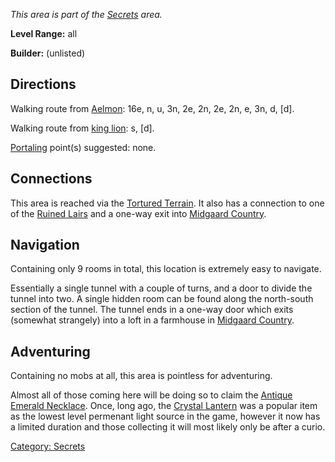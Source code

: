 *This area is part of the [Secrets](:Category:_Secrets.md "wikilink")
area.*

**Level Range:** all

**Builder:** (unlisted)

## Directions

Walking route from [Aelmon](Aelmon.md "wikilink"): 16e, n, u, 3n, 2e,
2n, 2e, 2n, e, 3n, d, \[d\].

Walking route from [king lion](King_Lion.md "wikilink"): s, \[d\].

[Portaling](Portal.md "wikilink") point(s) suggested: none.

## Connections

This area is reached via the [Tortured
Terrain](:Category:Tortured_Terrain.md "wikilink"). It also has a
connection to one of the [Ruined
Lairs](:Category:Ruined_Lairs.md "wikilink") and a one-way exit into
[Midgaard Country](:Category:Midgaard_Country.md "wikilink").

## Navigation

Containing only 9 rooms in total, this location is extremely easy to
navigate.

Essentially a single tunnel with a couple of turns, and a door to divide
the tunnel into two. A single hidden room can be found along the
north-south section of the tunnel. The tunnel ends in a one-way door
which exits (somewhat strangely) into a loft in a farmhouse in [Midgaard
Country](:Category:Midgaard_Country.md "wikilink").

## Adventuring

Containing no mobs at all, this area is pointless for adventuring.

Almost all of those coming here will be doing so to claim the [Antique
Emerald Necklace](Antique_Emerald_Necklace "wikilink"). Once, long ago,
the [Crystal Lantern](Crystal_Lantern "wikilink") was a popular item as
the lowest level permenant light source in the game, however it now has
a limited duration and those collecting it will most likely only be
after a curio.

[Category: Secrets](Category:_Secrets "wikilink")
